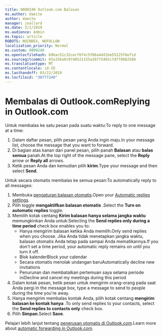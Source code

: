 ```yaml
---
title: 9000240 Outlook.com Balasan
ms.author: daeite
author: daeite
manager: joallard
ms.date: 3/1/2019
ms.audience: Admin
ms.topic: article
ROBOTS: NOINDEX, NOFOLLOW
localization_priority: Normal
ms.custom: 9000240
ms.openlocfilehash: b9bac51c32cecf6f4c5f86a4dd1be55225f8ef1d
ms.sourcegitcommit: 03a156a9c9740521155a30775492c7dff0982588
ms.translationtype: MT
ms.contentlocale: id-ID
ms.lasthandoff: 03/22/2019
ms.locfileid: "30777240"
---
```

# <a name="replying-in-outlookcom"></a><span data-ttu-id="5d2ac-102">Membalas di Outlook.com</span><span class="sxs-lookup"><span data-stu-id="5d2ac-102">Replying in Outlook.com</span></span>

<span data-ttu-id="5d2ac-103">Untuk membalas ke satu pesan pada suatu waktu:</span><span class="sxs-lookup"><span data-stu-id="5d2ac-103">To reply to one message at a time:</span></span>

1. <span data-ttu-id="5d2ac-104">Dalam daftar pesan, pilih pesan yang Anda ingin maju.</span><span class="sxs-lookup"><span data-stu-id="5d2ac-104">In your message list, choose the message that you want to forward.</span></span>
2. <span data-ttu-id="5d2ac-105">Di bagian atas kanan dari panel pesan, pilih panah **Balasan** atau **balas semua** panah.</span><span class="sxs-lookup"><span data-stu-id="5d2ac-105">At the top right of the message pane, select the **Reply** arrow or **Reply all** arrows.</span></span>
3. <span data-ttu-id="5d2ac-106">Ketik pesan Anda dan kemudian pilih **kirim**.</span><span class="sxs-lookup"><span data-stu-id="5d2ac-106">Type your message and then select **Send**.</span></span>

<span data-ttu-id="5d2ac-107">Untuk secara otomatis membalas ke semua pesan:</span><span class="sxs-lookup"><span data-stu-id="5d2ac-107">To automatically reply to all messages:</span></span>

1. <span data-ttu-id="5d2ac-108">Membuka [pengaturan balasan otomatis](https://outlook.live.com/mail/options/mail/automaticReplies/automaticRepliesOption).</span><span class="sxs-lookup"><span data-stu-id="5d2ac-108">Open your [Automatic replies settings](https://outlook.live.com/mail/options/mail/automaticReplies/automaticRepliesOption).</span></span>
2. <span data-ttu-id="5d2ac-109">Pilih toggle **mengaktifkan balasan otomatis** .</span><span class="sxs-lookup"><span data-stu-id="5d2ac-109">Select the **Turn on automatic replies** toggle.</span></span>
3. <span data-ttu-id="5d2ac-110">Memilih kotak centang **Kirim balasan hanya selama jangka waktu** memungkinkan Anda untuk:</span><span class="sxs-lookup"><span data-stu-id="5d2ac-110">Selecting the **Send replies only during a time period** check box enables you to:</span></span>
    - <span data-ttu-id="5d2ac-111">Hanya mengirim balasan ketika Anda memilih.</span><span class="sxs-lookup"><span data-stu-id="5d2ac-111">Only send replies when you choose.</span></span> <span data-ttu-id="5d2ac-112">Jika Anda tidak menetapkan jangka waktu, balasan otomatis Anda tetap pada sampai Anda mematikannya.</span><span class="sxs-lookup"><span data-stu-id="5d2ac-112">If you don't set a time period, your automatic reply remains on until you turn it off.</span></span>
    - <span data-ttu-id="5d2ac-113">Blok kalender</span><span class="sxs-lookup"><span data-stu-id="5d2ac-113">Block your calendar</span></span>
    - <span data-ttu-id="5d2ac-114">Secara otomatis menolak undangan baru</span><span class="sxs-lookup"><span data-stu-id="5d2ac-114">Automatically decline new invitations</span></span>
    - <span data-ttu-id="5d2ac-115">Penurunan dan membatalkan pertemuan saya selama periode ini</span><span class="sxs-lookup"><span data-stu-id="5d2ac-115">Decline and cancel my meetings during this period</span></span>
4. <span data-ttu-id="5d2ac-116">Dalam kotak pesan, ketik pesan untuk mengirim orang-orang pada saat Anda pergi.</span><span class="sxs-lookup"><span data-stu-id="5d2ac-116">In the message box, type a message to send to people during the time you're away.</span></span>
5. <span data-ttu-id="5d2ac-117">Hanya mengirim membalas kontak Anda, pilih kotak centang **mengirim balasan ke kontak hanya** .</span><span class="sxs-lookup"><span data-stu-id="5d2ac-117">To only send replies to your contacts, select the **Send replies to contacts only** check box.</span></span>
6. <span data-ttu-id="5d2ac-118">Pilih **Simpan**.</span><span class="sxs-lookup"><span data-stu-id="5d2ac-118">Select **Save**.</span></span>

<span data-ttu-id="5d2ac-119">Pelajari lebih lanjut tentang [penerusan otomatis di Outlook.com](https://support.office.com/article/14614626-9855-48dc-a986-dec81d07b1a0).</span><span class="sxs-lookup"><span data-stu-id="5d2ac-119">Learn more about [automatic forwarding in Outlook.com](https://support.office.com/article/14614626-9855-48dc-a986-dec81d07b1a0).</span></span>
